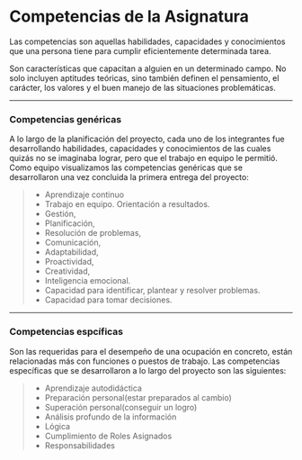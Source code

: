 # Competencias de la Asignatura

Las competencias son aquellas habilidades, capacidades y conocimientos que una persona tiene para cumplir eficientemente determinada tarea.

Son características que capacitan a alguien en un determinado campo. No solo incluyen aptitudes teóricas, sino también definen el pensamiento, el carácter, los valores y el buen manejo de las situaciones problemáticas.

---
### Competencias genéricas
A lo largo de la planificación del proyecto, cada uno de los integrantes fue desarrollando habilidades, capacidades y conocimientos de las cuales quizás no se imaginaba lograr, pero que el trabajo en equipo le permitió. Como equipo visualizamos las competencias genéricas que se desarrollaron una vez concluida la primera entrega del proyecto:

>- Aprendizaje continuo
>- Trabajo en equipo.
> Orientación a resultados.
>- Gestión, 
>- Planificación, 
>- Resolución de problemas, 
>- Comunicación, 
>- Adaptabilidad, 
>- Proactividad, 
>- Creatividad, 
>- Inteligencia emocional.
>- Capacidad para identificar, plantear y resolver problemas.
>- Capacidad para tomar decisiones.

---
### Competencias espcíficas
Son las requeridas para el desempeño de una ocupación en concreto, están relacionadas más con funciones o puestos de trabajo.
Las competencias específicas que se desarrollaron a lo largo del proyecto son las siguientes:
>- Aprendizaje autodidáctica
>- Preparación personal(estar preparados al cambio)
>- Superación personal(conseguir un logro)
>- Análisis profundo de la información
>- Lógica
>- Cumplimiento de Roles Asignados
>- Responsabilidades

